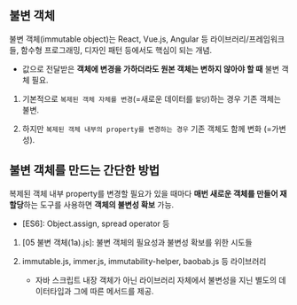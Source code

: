 ## 불변 객체

불변 객체(immutable object)는 React, Vue.js, Angular 등 라이브러리/프레임워크들, 함수형 프로그래밍, 디자인 패턴 등에서도 핵심이 되는 개념.

- 값으로 전달받은 **객체에 변경을 가하더라도 원본 객체는 변하지 않아야 할 때** 불변 객체 필요.

1. 기본적으로 `복제된 객체 자체를 변경`(=새로운 데이터를 `할당`)하는 경우 기존 객체는 불변.

2. 하지만 `복제된 객체 내부의 property를 변경하는 경우` 기존 객체도 함께 변화 (=가변성).

## 불변 객체를 만드는 간단한 방법

복제된 객체 내부 property를 변경할 필요가 있을 때마다
**매번 새로운 객체를 만들어 재할당**하는 도구를 사용하면 **객체의 불변성 확보** 가능.

- [ES6]: Object.assign, spread operator 등

1. [05 불변 객체(1a).js]: 불변 객체의 필요성과 불변성 확보를 위한 시도들

2. immutable.js, immer.js, immutability-helper, baobab.js 등 라이브러리
   - 자바 스크립트 내장 객체가 아닌 라이브러리 자체에서 불변성을 지닌 별도의 데이터타입과 그에 따른 메서드를 제공.
